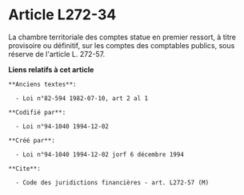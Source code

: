# Article L272-34

La chambre territoriale des comptes statue en premier ressort, à titre provisoire ou définitif, sur les comptes des
comptables publics, sous réserve de l'article L. 272-57.

**Liens relatifs à cet article**

	**Anciens textes**:

	  - Loi n°82-594 1982-07-10, art 2 al 1

	**Codifié par**:

	  - Loi n°94-1040 1994-12-02

	**Créé par**:

	  - Loi n°94-1040 1994-12-02 jorf 6 décembre 1994

	**Cite**:

	  - Code des juridictions financières - art. L272-57 (M)
